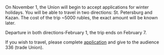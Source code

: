 On November 1, the Union will begin to accept applications for winter holidays. You will be able to travel in two directions: St. Petersburg and Kazan. The cost of the trip ~5000 rubles, the exact amount will be known later.

Departure in both directions-February 1, the trip ends on February 7.

If you wish to travel, please complete [application](https://vk.com/doc24974484_479726734?hash=8f302105510d9201fb&dl=8eca949b3dce2da3d5) and give to the audience 336 (trade Union).